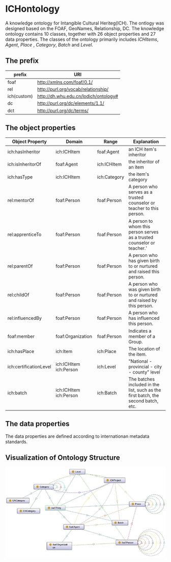# ICHontology
A knowledge ontology for Intangible Cultural Heriteg(ICH).
The ontlogy was designed based on the FOAF, GeoNames, Relationship, DC. The knowledge ontology contains 10 classes, together with 26 object properties and 27 data properties. The classes of the ontology primarily includes _ICHItems_, _Agent_, _Place_ , _Category_, _Batch_ and _Level_.
## The prefix
prefix | URI
-|-
foaf|http://xmlns.com/foaf/0.1/
rel|http://purl.org/vocab/relationship/
ich(custom)|http://dh.whu.edu.cn/lodich/ontology#
dc|http://purl.org/dc/elements/1.1/
dct|http://purl.org/dc/terms/
## The object properties
| Object Property| Domain | Range | Explanation |
-|-|-|-
ich:hasInheritor|ich:ICHItem|foaf:Agent|an ICH item's inheritor
ich:isInheritorOf|foaf:Agent|ich:ICHItem| the inheritor of an item
ich:hasType|ich:ICHItem|ich:Category| the item's category
rel:mentorOf|foaf:Person|foaf:Person|A person who serves as a trusted counselor or teacher to this person.
rel:apprenticeTo|foaf:Person|foaf:Person|A person to whom this person serves as a trusted counselor or teacher.'
rel:parentOf|foaf:Person|foaf:Person|A person who has given birth to or nurtured and raised this person.
rel:childOf|foaf:Person|foaf:Person|A person who was given birth to or nurtured and raised by this person.
rel:influencedBy|foaf:Person|foaf:Person|A person who has influenced this person.
foaf:member|foaf:Organization|foaf:Person|Indicates a member of a Group.
ich:hasPlace|ich:Item|ich:Place| The location of the item.
ich:certificationLevel|ich:ICHItem ich:Person|ich:Level| "National - provincial - city - county" level
ich:batch|ich:ICHItem ich:Person|ich:Batch|The batches included in the list, such as the first batch, the second batch, etc.

## The data properties
The data properties are defined according to internationan metadata standards.

## Visualization of Ontology Structure

![OntoGrf-protege](https://raw.githubusercontent.com/houxilong/ichontology/master/OntoGraf.png)
